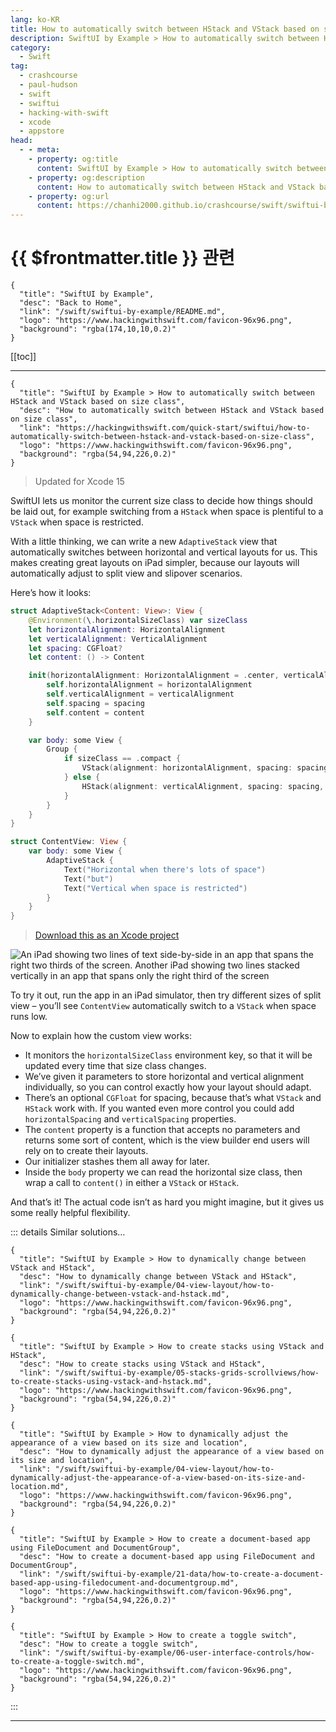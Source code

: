 ```yaml
---
lang: ko-KR
title: How to automatically switch between HStack and VStack based on size class
description: SwiftUI by Example > How to automatically switch between HStack and VStack based on size class
category:
  - Swift
tag: 
  - crashcourse
  - paul-hudson
  - swift
  - swiftui
  - hacking-with-swift
  - xcode
  - appstore
head:
  - - meta:
    - property: og:title
      content: SwiftUI by Example > How to automatically switch between HStack and VStack based on size class
    - property: og:description
      content: How to automatically switch between HStack and VStack based on size class
    - property: og:url
      content: https://chanhi2000.github.io/crashcourse/swift/swiftui-by-example/05-stacks-grids-scrollviews/how-to-automatically-switch-between-hstack-and-vstack-based-on-size-class.html
---
```


# {{ $frontmatter.title }} 관련

```component VPCard
{
  "title": "SwiftUI by Example",
  "desc": "Back to Home",
  "link": "/swift/swiftui-by-example/README.md",
  "logo": "https://www.hackingwithswift.com/favicon-96x96.png",
  "background": "rgba(174,10,10,0.2)"
}
```

[[toc]]

---

```component VPCard
{
  "title": "SwiftUI by Example > How to automatically switch between HStack and VStack based on size class",
  "desc": "How to automatically switch between HStack and VStack based on size class",
  "link": "https://hackingwithswift.com/quick-start/swiftui/how-to-automatically-switch-between-hstack-and-vstack-based-on-size-class",
  "logo": "https://www.hackingwithswift.com/favicon-96x96.png",
  "background": "rgba(54,94,226,0.2)"
}
```

> Updated for Xcode 15

SwiftUI lets us monitor the current size class to decide how things should be laid out, for example switching from a `HStack` when space is plentiful to a `VStack` when space is restricted.

With a little thinking, we can write a new `AdaptiveStack` view that automatically switches between horizontal and vertical layouts for us. This makes creating great layouts on iPad simpler, because our layouts will automatically adjust to split view and slipover scenarios.

Here’s how it looks:

```swift
struct AdaptiveStack<Content: View>: View {
    @Environment(\.horizontalSizeClass) var sizeClass
    let horizontalAlignment: HorizontalAlignment
    let verticalAlignment: VerticalAlignment
    let spacing: CGFloat?
    let content: () -> Content

    init(horizontalAlignment: HorizontalAlignment = .center, verticalAlignment: VerticalAlignment = .center, spacing: CGFloat? = nil, @ViewBuilder content: @escaping () -> Content) {
        self.horizontalAlignment = horizontalAlignment
        self.verticalAlignment = verticalAlignment
        self.spacing = spacing
        self.content = content
    }

    var body: some View {
        Group {
            if sizeClass == .compact {
                VStack(alignment: horizontalAlignment, spacing: spacing, content: content)
            } else {
                HStack(alignment: verticalAlignment, spacing: spacing, content: content)
            }
        }
    }
}

struct ContentView: View {
    var body: some View {
        AdaptiveStack {
            Text("Horizontal when there's lots of space")
            Text("but")
            Text("Vertical when space is restricted")
        }
    }
}
```

> [<FontIcon icon="fas fa-file-zipper"/>Download this as an Xcode project](https://www.hackingwithswift.com/files/projects/swiftui/how-to-automatically-switch-between-hstack-and-vstack-based-on-size-class-1.zip)

![An iPad showing two lines of text side-by-side in an app that spans the right two thirds of the screen. Another iPad showing two lines stacked vertically in an app that spans only the right third of the screen](https://www.hackingwithswift.com/img/books/quick-start/swiftui/how-to-automatically-switch-between-hstack-and-vstack-based-on-size-class-1~dark.png)

To try it out, run the app in an iPad simulator, then try different sizes of split view – you’ll see `ContentView` automatically switch to a `VStack` when space runs low.

Now to explain how the custom view works:

- It monitors the `horizontalSizeClass` environment key, so that it will be updated every time that size class changes.
- We’ve given it parameters to store horizontal and vertical alignment individually, so you can control exactly how your layout should adapt.
- There’s an optional `CGFloat` for spacing, because that’s what `VStack` and `HStack` work with. If you wanted even more control you could add `horizontalSpacing` and `verticalSpacing` properties.
- The `content` property is a function that accepts no parameters and returns some sort of content, which is the view builder end users will rely on to create their layouts.
- Our initializer stashes them all away for later.
- Inside the `body` property we can read the horizontal size class, then wrap a call to `content()` in either a `VStack` or `HStack`.

And that’s it! The actual code isn’t as hard you might imagine, but it gives us some really helpful flexibility.

::: details Similar solutions…

```component VPCard
{
  "title": "SwiftUI by Example > How to dynamically change between VStack and HStack",
  "desc": "How to dynamically change between VStack and HStack",
  "link": "/swift/swiftui-by-example/04-view-layout/how-to-dynamically-change-between-vstack-and-hstack.md",
  "logo": "https://www.hackingwithswift.com/favicon-96x96.png",
  "background": "rgba(54,94,226,0.2)"
}
```

```component VPCard
{
  "title": "SwiftUI by Example > How to create stacks using VStack and HStack",
  "desc": "How to create stacks using VStack and HStack",
  "link": "/swift/swiftui-by-example/05-stacks-grids-scrollviews/how-to-create-stacks-using-vstack-and-hstack.md",
  "logo": "https://www.hackingwithswift.com/favicon-96x96.png",
  "background": "rgba(54,94,226,0.2)"
}
```

```component VPCard
{
  "title": "SwiftUI by Example > How to dynamically adjust the appearance of a view based on its size and location",
  "desc": "How to dynamically adjust the appearance of a view based on its size and location",
  "link": "/swift/swiftui-by-example/04-view-layout/how-to-dynamically-adjust-the-appearance-of-a-view-based-on-its-size-and-location.md",
  "logo": "https://www.hackingwithswift.com/favicon-96x96.png",
  "background": "rgba(54,94,226,0.2)"
}
```

```component VPCard
{
  "title": "SwiftUI by Example > How to create a document-based app using FileDocument and DocumentGroup",
  "desc": "How to create a document-based app using FileDocument and DocumentGroup",
  "link": "/swift/swiftui-by-example/21-data/how-to-create-a-document-based-app-using-filedocument-and-documentgroup.md",
  "logo": "https://www.hackingwithswift.com/favicon-96x96.png",
  "background": "rgba(54,94,226,0.2)"
}
```

```component VPCard
{
  "title": "SwiftUI by Example > How to create a toggle switch",
  "desc": "How to create a toggle switch",
  "link": "/swift/swiftui-by-example/06-user-interface-controls/how-to-create-a-toggle-switch.md",
  "logo": "https://www.hackingwithswift.com/favicon-96x96.png",
  "background": "rgba(54,94,226,0.2)"
}
```

:::

---

<TagLinks />